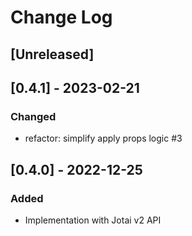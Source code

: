 # Change Log

## [Unreleased]

## [0.4.1] - 2023-02-21
### Changed
- refactor: simplify apply props logic #3

## [0.4.0] - 2022-12-25
### Added
- Implementation with Jotai v2 API

